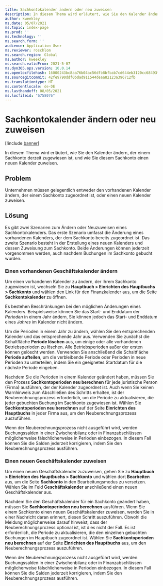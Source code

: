 ```yaml
---
title: Sachkontokalender ändern oder neu zuweisen
description: In diesem Thema wird erläutert, wie Sie den Kalender ändern, der einem Sachkonto derzeit zugewiesen ist, und wie Sie diesem Sachkonto einen neuen Kalender zuweisen.
author: kweekley
ms.date: 05/07/2021
ms.topic: index-page
ms.prod: ''
ms.technology: ''
ms.search.form: ''
audience: Application User
ms.reviewer: roschlom
ms.search.region: Global
ms.author: kweekley
ms.search.validFrom: 2021-5-07
ms.dyn365.ops.version: 10.0.14
ms.openlocfilehash: 16000243bc8aa76b04ac56dfb8bfbab7cd644eb3120cc68493ff066598f6cf85
ms.sourcegitcommit: 42fe9790ddf0bdad911544deaa82123a396712fb
ms.translationtype: HT
ms.contentlocale: de-DE
ms.lasthandoff: 08/05/2021
ms.locfileid: "6758076"
---
```

# <a name="change-or-reassign-a-ledger-calendar"></a>Sachkontokalender ändern oder neu zuweisen

[!include [banner](../includes/banner.md)]

In diesem Thema wird erläutert, wie Sie den Kalender ändern, der einem Sachkonto derzeit zugewiesen ist, und wie Sie diesem Sachkonto einen neuen Kalender zuweisen.

## <a name="issue"></a>Problem

Unternehmen müssen gelegentlich entweder den vorhandenen Kalender ändern, der einem Sachkonto zugeordnet ist, oder einen neuen Kalender zuweisen.

## <a name="resolution"></a>Lösung

Es gibt zwei Szenarien zum Ändern oder Neuzuweisen eines Sachkontokalenders. Das erste Szenario umfasst die Änderung eines vorhandenen Kalenders, der dem Sachkonto bereits zugeordnet ist. Das zweite Szenario besteht in der Erstellung eines neuen Kalenders und dessen Zuweisung zum Sachkonto. Beide Änderungen können jederzeit vorgenommen werden, auch nachdem Buchungen im Sachkonto gebucht wurden.

### <a name="change-an-existing-fiscal-calendar"></a>Einen vorhandenen Geschäftskalender ändern

Um einen vorhandenen Kalender zu ändern, der Ihrem Sachkonto zugewiesen ist, wechseln Sie zu **Hauptbuch \> Einrichten des Hauptbuchs \> Sachkonto** und wählen den Link für den Finanzkalender aus, um die Seite **Sachkontokalender** zu öffnen.

Es bestehen Beschränkungen bei den möglichen Änderungen eines Kalenders. Beispielsweise können Sie das Start- und Enddatum der *Perioden* in einem Jahr ändern, Sie können jedoch das Start- und Enddatum eines *Jahres* im Kalender nicht ändern.

Um die Perioden in einem Jahr zu ändern, wählen Sie den entsprechenden Kalender und das entsprechende Jahr aus. Verwenden Sie zunächst die Schaltfläche **Periode löschen** aus, um einige oder alle vorhandenen Betriebsperioden zu löschen. Alle Betriebsperioden außer der ersten können gelöscht werden. Verwenden Sie anschließend die Schaltfläche **Periode aufteilen**, um die verbleibende Periode oder Perioden in neue Perioden zu unterteilen, indem Sie ein geeignetes Startdatum für die nächste Periode eingeben.

Nachdem Sie die Perioden in einem Kalender geändert haben, müssen Sie den Prozess **Sachkontoperioden neu berechnen** für jede juristische Person (Firma) ausführen, der der Kalender zugeordnet ist. Auch wenn Sie keinen Warnhinweis zum Abschließen des Schritts erhalten, ist der Neuberechnungsprozess erforderlich, um die Periode zu aktualisieren, die jeder gebuchten Buchung im Sachkonto zugewiesen ist. Wählen Sie **Sachkontoperioden neu berechnen** auf der Seite **Einrichten des Hauptbuchs** in jeder Firma aus, um den Neuberechnungsprozess auszuführen.

Wenn der Neuberechnungsprozess nicht ausgeführt wird, werden Buchungssalden in einer Zwischenbilanz oder in Finanzabschlüssen möglicherweise fälschlicherweise in Perioden einbezogen. In diesem Fall können Sie die Salden jederzeit korrigieren, indem Sie den Neuberechnungsprozess ausführen.

### <a name="assign-a-new-fiscal-calendar"></a>Einen neuen Geschäftskalender zuweisen

Um einen neuen Geschäftskalender zuzuweisen, gehen Sie zu **Hauptbuch \> Einrichten des Hauptbuchs \> Sachkonto** und wählen dort **Bearbeiten** aus, um die Seite **Sachkonto** in den Bearbeitungsmodus zu versetzen. Wählen Sie im Feld **Geschäftskalender** anschließend einen neuen Geschäftskalender aus.

Nachdem Sie den Geschäftskalender für ein Sachkonto geändert haben, müssen Sie **Sachkontoperioden neu berechnen** ausführen. Wenn Sie einem Sachkonto einen neuen Geschäftskalender zuweisen, werden Sie in einer Nachricht daran erinnert, diesen Schritt auszuführen. Obwohl die Meldung möglicherweise darauf hinweist, dass der Neuberechnungsprozess optional ist, ist dies nicht der Fall. Es ist erforderlich, die Periode zu aktualisieren, die den einzelnen gebuchten Buchungen im Hauptbuch zugeordnet ist. Wählen Sie **Sachkontoperioden neu berechnen** auf der Seite **Einrichten des Hauptbuchs** aus, um den Neuberechnungsprozess auszuführen.

Wenn der Neuberechnungsprozess nicht ausgeführt wird, werden Buchungssalden in einer Zwischenbilanz oder in Finanzabschlüssen möglicherweise fälschlicherweise in Perioden einbezogen. In diesem Fall können Sie die Salden jederzeit korrigieren, indem Sie den Neuberechnungsprozess ausführen.
